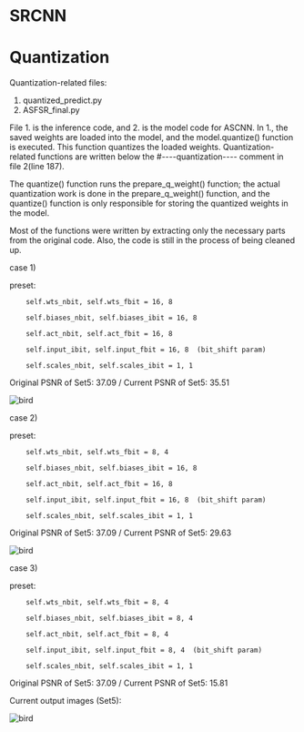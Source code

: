 # SRCNN

# Quantization
Quantization-related files:

1) quantized_predict.py
2) ASFSR_final.py
   
File 1. is the inference code, and 2. is the model code for ASCNN. In 1., the saved weights are loaded into the model, and the model.quantize() function is executed. This function quantizes the loaded weights. Quantization-related functions are written below the #----quantization---- comment in file 2(line 187).

The quantize() function runs the prepare_q_weight() function; the actual quantization work is done in the prepare_q_weight() function, and the quantize() function is only responsible for storing the quantized weights in the model.

Most of the functions were written by extracting only the necessary parts from the original code. Also, the code is still in the process of being cleaned up.


case 1)

preset:

        self.wts_nbit, self.wts_fbit = 16, 8
        
        self.biases_nbit, self.biases_ibit = 16, 8
        
        self.act_nbit, self.act_fbit = 16, 8
        
        self.input_ibit, self.input_fbit = 16, 8  (bit_shift param)
        
        self.scales_nbit, self.scales_ibit = 1, 1


Original PSNR of Set5: 37.09 / Current PSNR of Set5: 35.51

![bird](https://github.com/GiYeons/SRCNN/assets/65033360/16da04fb-00b2-4fd9-ad0d-0115ee77d972)


case 2)

preset:

        self.wts_nbit, self.wts_fbit = 8, 4
        
        self.biases_nbit, self.biases_ibit = 16, 8
        
        self.act_nbit, self.act_fbit = 16, 8
        
        self.input_ibit, self.input_fbit = 16, 8  (bit_shift param)
        
        self.scales_nbit, self.scales_ibit = 1, 1


Original PSNR of Set5: 37.09 / Current PSNR of Set5: 29.63

![bird](https://github.com/GiYeons/SRCNN/assets/65033360/23175d1a-0e60-4b84-8040-1c36ea6e50da)




case 3)

preset:

        self.wts_nbit, self.wts_fbit = 8, 4
        
        self.biases_nbit, self.biases_ibit = 8, 4
        
        self.act_nbit, self.act_fbit = 8, 4
        
        self.input_ibit, self.input_fbit = 8, 4  (bit_shift param)
        
        self.scales_nbit, self.scales_ibit = 1, 1

  
Original PSNR of Set5: 37.09 / Current PSNR of Set5: 15.81


Current output images (Set5):

![bird](https://github.com/GiYeons/SRCNN/assets/65033360/3b37146f-16ef-479a-a9d2-9ed42072494e)

